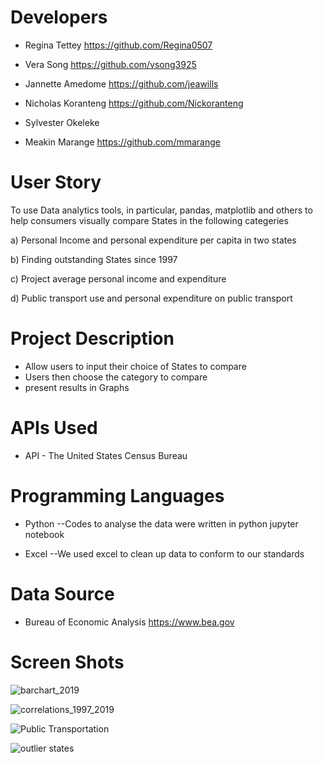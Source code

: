 
# Developers

* Regina Tettey https://github.com/Regina0507 

* Vera Song   https://github.com/vsong3925

* Jannette Amedome  https://github.com/jeawills

* Nicholas Koranteng https://github.com/Nickoranteng

* Sylvester Okeleke

* Meakin Marange https://github.com/mmarange

# User Story 
To use Data analytics tools, in particular, pandas, matplotlib and others to help consumers visually compare States in the following categeries

a) Personal Income and personal expenditure per capita in two states

b) Finding outstanding States since 1997

c) Project average personal income and expenditure

d) Public transport use and personal expenditure on public transport


# Project Description
* Allow users to input their choice of States to compare 
* Users then choose the category to compare
* present results in Graphs



# APIs Used
* API - The United States Census Bureau
 
# Programming Languages

* Python --Codes to analyse the data were written in python jupyter notebook

* Excel --We used excel to clean up data to conform to our standards

# Data Source
* Bureau of Economic Analysis https://www.bea.gov

# Screen Shots

![barchart_2019](https://user-images.githubusercontent.com/71161293/110711739-0e69e880-81ce-11eb-8a12-0e647986f136.png)

![correlations_1997_2019](https://user-images.githubusercontent.com/71161293/110711886-4709c200-81ce-11eb-9075-1d5002c57c1a.png)

![Public Transportation](https://user-images.githubusercontent.com/71161293/110711906-4f61fd00-81ce-11eb-8409-61e4dd45e039.png)

![outlier states](https://user-images.githubusercontent.com/71161293/110711926-5ab52880-81ce-11eb-9d76-7abd0a1cb42d.png)


